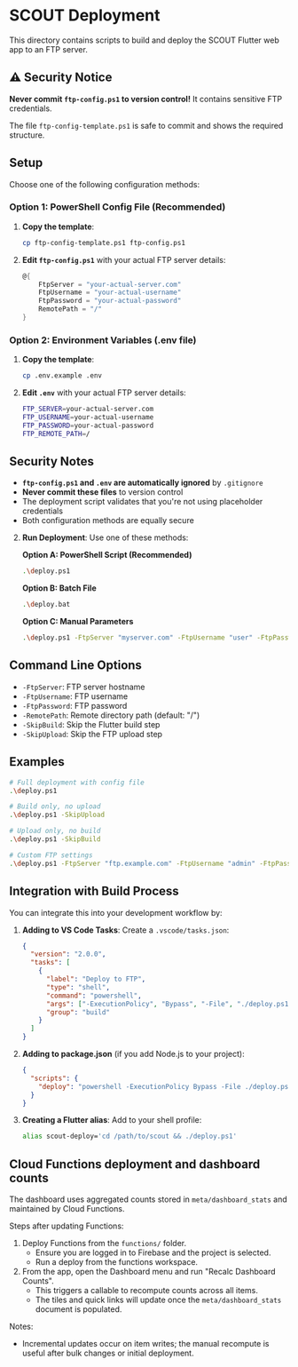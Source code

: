 # SCOUT Deployment

This directory contains scripts to build and deploy the SCOUT Flutter web app to an FTP server.

## ⚠️ Security Notice

**Never commit `ftp-config.ps1` to version control!** It contains sensitive FTP credentials.

The file `ftp-config-template.ps1` is safe to commit and shows the required structure.

## Setup

Choose one of the following configuration methods:

### Option 1: PowerShell Config File (Recommended)

1. **Copy the template**:
   ```bash
   cp ftp-config-template.ps1 ftp-config.ps1
   ```

2. **Edit `ftp-config.ps1`** with your actual FTP server details:
   ```powershell
   @{
       FtpServer = "your-actual-server.com"
       FtpUsername = "your-actual-username"
       FtpPassword = "your-actual-password"
       RemotePath = "/"
   }
   ```

### Option 2: Environment Variables (.env file)

1. **Copy the template**:
   ```bash
   cp .env.example .env
   ```

2. **Edit `.env`** with your actual FTP server details:
   ```bash
   FTP_SERVER=your-actual-server.com
   FTP_USERNAME=your-actual-username
   FTP_PASSWORD=your-actual-password
   FTP_REMOTE_PATH=/
   ```

## Security Notes

- **`ftp-config.ps1` and `.env` are automatically ignored** by `.gitignore`
- **Never commit these files** to version control
- The deployment script validates that you're not using placeholder credentials
- Both configuration methods are equally secure

2. **Run Deployment**: Use one of these methods:

   **Option A: PowerShell Script (Recommended)**
   ```bash
   .\deploy.ps1
   ```

   **Option B: Batch File**
   ```bash
   .\deploy.bat
   ```

   **Option C: Manual Parameters**
   ```bash
   .\deploy.ps1 -FtpServer "myserver.com" -FtpUsername "user" -FtpPassword "pass"
   ```

## Command Line Options

- `-FtpServer`: FTP server hostname
- `-FtpUsername`: FTP username
- `-FtpPassword`: FTP password
- `-RemotePath`: Remote directory path (default: "/")
- `-SkipBuild`: Skip the Flutter build step
- `-SkipUpload`: Skip the FTP upload step

## Examples

```bash
# Full deployment with config file
.\deploy.ps1

# Build only, no upload
.\deploy.ps1 -SkipUpload

# Upload only, no build
.\deploy.ps1 -SkipBuild

# Custom FTP settings
.\deploy.ps1 -FtpServer "ftp.example.com" -FtpUsername "admin" -FtpPassword "secret123"
```

## Integration with Build Process

You can integrate this into your development workflow by:

1. **Adding to VS Code Tasks**: Create a `.vscode/tasks.json`:
   ```json
   {
     "version": "2.0.0",
     "tasks": [
       {
         "label": "Deploy to FTP",
         "type": "shell",
         "command": "powershell",
         "args": ["-ExecutionPolicy", "Bypass", "-File", "./deploy.ps1"],
         "group": "build"
       }
     ]
   }
   ```

2. **Adding to package.json** (if you add Node.js to your project):
   ```json
   {
     "scripts": {
       "deploy": "powershell -ExecutionPolicy Bypass -File ./deploy.ps1"
     }
   }
   ```

3. **Creating a Flutter alias**: Add to your shell profile:
   ```bash
   alias scout-deploy='cd /path/to/scout && ./deploy.ps1'
   ```

## Cloud Functions deployment and dashboard counts

The dashboard uses aggregated counts stored in `meta/dashboard_stats` and maintained by Cloud Functions.

Steps after updating Functions:

1. Deploy Functions from the `functions/` folder.
   - Ensure you are logged in to Firebase and the project is selected.
   - Run a deploy from the functions workspace.
2. From the app, open the Dashboard menu and run "Recalc Dashboard Counts".
   - This triggers a callable to recompute counts across all items.
   - The tiles and quick links will update once the `meta/dashboard_stats` document is populated.

Notes:

- Incremental updates occur on item writes; the manual recompute is useful after bulk changes or initial deployment.